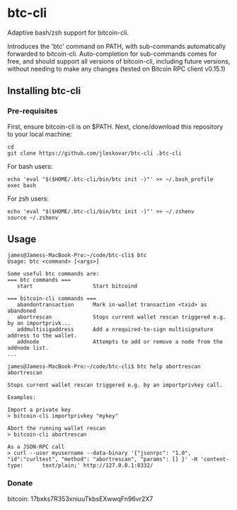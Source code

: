 # btc-cli
Adaptive bash/zsh support for bitcoin-cli. 

Introduces the 'btc' command on PATH, with sub-commands automatically forwarded to bitcoin-cli. Auto-completion for sub-commands comes for free, and should support all versions of bitcoin-cli, including future versions, without needing to make any changes (tested on Bitcoin RPC client v0.15.1)

## Installing btc-cli

### Pre-requisites
First, ensure bitcoin-cli is on $PATH.
Next, clone/download this repository to your local machine:

    cd
    git clone https://github.com/jleskovar/btc-cli .btc-cli

For bash users:

    echo 'eval "$($HOME/.btc-cli/bin/btc init -)"' >> ~/.bash_profile
    exec bash

For zsh users:

    echo 'eval "$($HOME/.btc-cli/bin/btc init -)"' >> ~/.zshenv
    source ~/.zshenv
    
## Usage

    james@Jamess-MacBook-Pro:~/code/btc-cli$ btc 
    Usage: btc <command> [<args>]

    Some useful btc commands are:
    === btc commands ===
       start                   Start bitcoind

    === bitcoin-cli commands ===
       abandontransaction      Mark in-wallet transaction <txid> as abandoned
       abortrescan             Stops current wallet rescan triggered e.g. by an importprivk...
       addmultisigaddress      Add a nrequired-to-sign multisignature address to the wallet.
       addnode                 Attempts to add or remove a node from the addnode list.
    ...
    
    james@Jamess-MacBook-Pro:~/code/btc-cli$ btc help abortrescan 
    abortrescan

    Stops current wallet rescan triggered e.g. by an importprivkey call.

    Examples:

    Import a private key
    > bitcoin-cli importprivkey "mykey"

    Abort the running wallet rescan
    > bitcoin-cli abortrescan 

    As a JSON-RPC call
    > curl --user myusername --data-binary '{"jsonrpc": "1.0", "id":"curltest", "method": "abortrescan", "params": [] }' -H 'content-type:      text/plain;' http://127.0.0.1:8332/


    

### Donate
bitcoin: 17bxks7R353xniuuTkbsEXwwqFn96vr2X7
